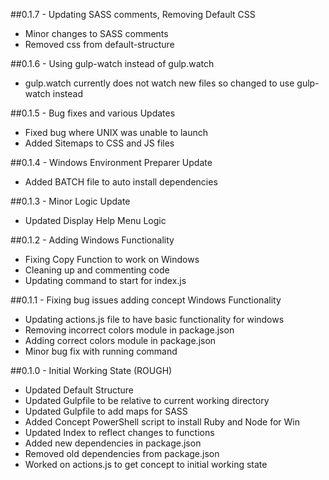 ##0.1.7 - Updating SASS comments, Removing Default CSS
* Minor changes to SASS comments
* Removed css from default-structure

##0.1.6 - Using gulp-watch instead of gulp.watch
* gulp.watch currently does not watch new files so changed to use gulp-watch instead

##0.1.5 - Bug fixes and various Updates
* Fixed bug where UNIX was unable to launch
* Added Sitemaps to CSS and JS files


##0.1.4 - Windows Environment Preparer Update
* Added BATCH file to auto install dependencies

##0.1.3 - Minor Logic Update
* Updated Display Help Menu Logic

##0.1.2 - Adding Windows Functionality
* Fixing Copy Function to work on Windows
* Cleaning up and commenting code
* Updating command to start for index.js

##0.1.1 - Fixing bug issues adding concept Windows Functionality
* Updating actions.js file to have basic functionality for windows
* Removing incorrect colors module in package.json
* Adding correct colors module in package.json
* Minor bug fix with running command

##0.1.0 - Initial Working State (ROUGH)
* Updated Default Structure
* Updated Gulpfile to be relative to current working directory
* Updated Gulpfile to add maps for SASS
* Added Concept PowerShell script to install Ruby and Node for Win
* Updated Index to reflect changes to functions
* Added new dependencies in package.json
* Removed old dependencies from package.json
* Worked on actions.js to get concept to initial working state

